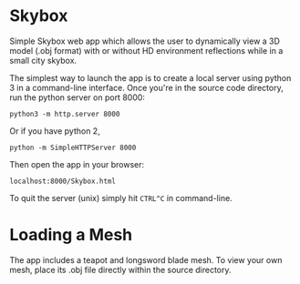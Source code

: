 # Skybox
Simple Skybox web app which allows the user to dynamically view a 3D model (.obj format) with or without HD environment reflections while in a small city skybox.

The simplest way to launch the app is to create a local server using python 3 in a command-line interface.
Once you're in the source code directory, run the python server on port 8000:

`python3 -m http.server 8000`

Or if you have python 2,

`python -m SimpleHTTPServer 8000`

Then open the app in your browser:

`localhost:8000/Skybox.html`

To quit the server (unix) simply hit `CTRL^C` in command-line.

# Loading a Mesh
The app includes a teapot and longsword blade mesh.
To view your own mesh, place its .obj file directly within the source directory.
